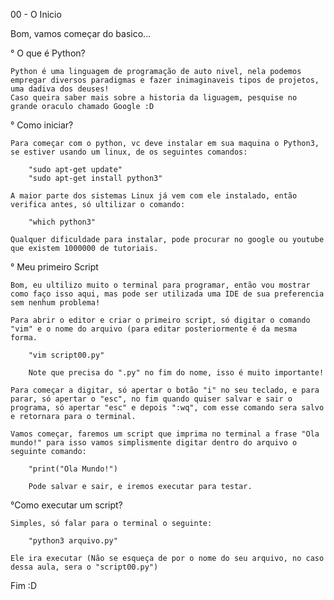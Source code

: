00 - O Inicio

Bom, vamos começar do basico...

° O que é Python?

	Python é uma linguagem de programação de auto nivel, nela podemos empregar diversos paradigmas e fazer inimaginaveis tipos de projetos, uma dadiva dos deuses!
	Caso queira saber mais sobre a historia da liguagem, pesquise no grande oraculo chamado Google :D

° Como iniciar?

	Para começar com o python, vc deve instalar em sua maquina o Python3, se estiver usando um linux, de os seguintes comandos:
	
		"sudo apt-get update"
		"sudo apt-get install python3"
		
	A maior parte dos sistemas Linux já vem com ele instalado, então verifica antes, só ultilizar o comando:
	
		"which python3"
		
	Qualquer dificuldade para instalar, pode procurar no google ou youtube que existem 1000000 de tutoriais.

° Meu primeiro Script

	Bom, eu ultilizo muito o terminal para programar, então vou mostrar como faço isso aqui, mas pode ser utilizada uma IDE de sua preferencia sem nenhum problema!
	
	Para abrir o editor e criar o primeiro script, só digitar o comando "vim" e o nome do arquivo (para editar posteriormente é da mesma forma.
	
		"vim script00.py"
		
		Note que precisa do ".py" no fim do nome, isso é muito importante!
	
	Para começar a digitar, só apertar o botão "i" no seu teclado, e para parar, só apertar o "esc", no fim quando quiser salvar e sair o programa, só apertar "esc" e depois ":wq", com esse comando sera salvo e retornara para o terminal.

	Vamos começar, faremos um script que imprima no terminal a frase "Ola mundo!" para isso vamos simplismente digitar dentro do arquivo o seguinte comando:

		"print("Ola Mundo!")
		
		Pode salvar e sair, e iremos executar para testar.

°Como executar um script?

	Simples, só falar para o terminal o seguinte:
	
		"python3 arquivo.py"

	Ele ira executar (Não se esqueça de por o nome do seu arquivo, no caso dessa aula, sera o "script00.py")

Fim :D 
